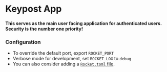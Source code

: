 # Keypost App

#### This serves as the main user facing application for authenticated users. Security is the number one priority!

### Configuration
 - To override the default port, export `ROCKET_PORT`
 - Verbose mode for development, set `ROCKET_LOG` to `debug`
 - You can also consider adding a [`Rocket.toml` file](https://github.com/SergioBenitez/Rocket/blob/36c1570c614e3b9c1ff6a33f0ebd3c94b440e2cc/site/guide/9-configuration.md#rockettoml).
